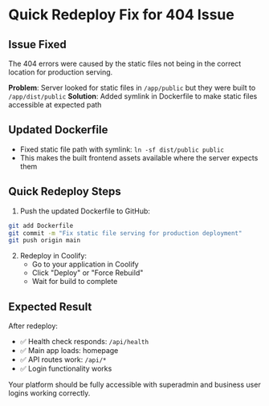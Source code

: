 # Quick Redeploy Fix for 404 Issue

## Issue Fixed
The 404 errors were caused by the static files not being in the correct location for production serving.

**Problem**: Server looked for static files in `/app/public` but they were built to `/app/dist/public`
**Solution**: Added symlink in Dockerfile to make static files accessible at expected path

## Updated Dockerfile
- Fixed static file path with symlink: `ln -sf dist/public public`
- This makes the built frontend assets available where the server expects them

## Quick Redeploy Steps
1. Push the updated Dockerfile to GitHub:
```bash
git add Dockerfile
git commit -m "Fix static file serving for production deployment"
git push origin main
```

2. Redeploy in Coolify:
   - Go to your application in Coolify
   - Click "Deploy" or "Force Rebuild"
   - Wait for build to complete

## Expected Result
After redeploy:
- ✅ Health check responds: `/api/health`
- ✅ Main app loads: homepage
- ✅ API routes work: `/api/*`
- ✅ Login functionality works

Your platform should be fully accessible with superadmin and business user logins working correctly.